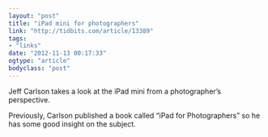 ```yaml
---
layout: "post"
title: "iPad mini for photographers"
link: "http://tidbits.com/article/13389"
tags: 
- "links"
date: "2012-11-13 00:17:33"
ogtype: "article"
bodyclass: "post"
---
```


Jeff Carlson takes a look at the iPad mini from a photographer’s perspective.

Previously, Carlson published a book called “iPad for Photographers” so he has some good insight on the subject.